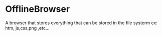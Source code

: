 # OfflineBrowser
A browser that stores everything that can be stored in the file systerm
ex: htm, js,css,png ,etc...

